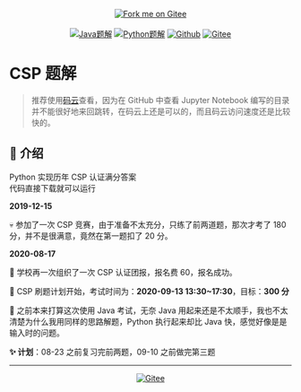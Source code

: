 <p align='center'>
<a href='https://gitee.com/eternidad33/csp'><img src='https://gitee.com/eternidad33/csp/widgets/widget_6.svg' alt='Fork me on Gitee'></img></a>
<br/>
<br/>
<a href="https://gitee.com/eternidad33/csp/tree/master/Java"><img src="https://img.shields.io/badge/Java题解-fe0002" alt="Java题解"></a>
<a href="https://gitee.com/eternidad33/csp/tree/master/Python"><img src="https://img.shields.io/badge/Python题解-3771a1" alt="Python题解"></a>
<a href="https://github.com/eternidad33/csp"><img src="https://img.shields.io/badge/Github-272636" alt="Github"></a>
<a href="https://gitee.com/eternidad33/csp"><img src="https://img.shields.io/badge/Gitee-c71d24" alt="Gitee"></a>
</p>

# CSP 题解

> 推荐使用[码云](https://gitee.com/eternidad33/csp)查看，因为在 GitHub 中查看 Jupyter Notebook 编写的目录并不能很好地来回跳转，在码云上还是可以的，而且码云访问速度还是比较快的。

## 🤖 介绍

Python 实现历年 CSP 认证满分答案  
代码直接下载就可以运行

**2019-12-15**

💀 参加了一次 CSP 竞赛，由于准备不太充分，只练了前两道题，那次才考了 180 分，并不是很满意，竟然在第一题扣了 20 分。

**2020-08-17**

🔨 学校再一次组织了一次 CSP 认证团报，报名费 60，报名成功。

🎇 CSP 刷题计划开始，考试时间为：**2020-09-13 13:30~17:30**，目标：**300 分**

🎯 之前本来打算这次使用 Java 考试，无奈 Java 用起来还是不太顺手，我也不太清楚为什么我用同样的思路解题，Python 执行起来却比 Java 快，感觉好像是是输入时的问题。

**✨ 计划**：08-23 之前复习完前两题，09-10 之前做完第三题

---

<p align='center'>
<a href="https://gitee.com/eternidad33/csp"><img src="https://gitee.com/eternidad33/csp/widgets/widget_card.svg?colors=393222,ebdfc1,fffae5,d8ca9f,393222,a28b40" alt="Gitee"></a>
</p>
